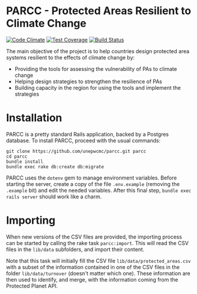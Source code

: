 PARCC - Protected Areas Resilient to Climate Change
===========================

[![Code Climate](https://codeclimate.com/github/unepwcmc/parcc/badges/gpa.svg)](https://codeclimate.com/github/unepwcmc/parcc)
[![Test Coverage](https://codeclimate.com/github/unepwcmc/parcc/badges/coverage.svg)](https://codeclimate.com/github/unepwcmc/parcc/coverage)
[![Build Status](https://travis-ci.org/unepwcmc/parcc.svg?branch=master)](https://travis-ci.org/unepwcmc/parcc)

The main objective of the project is to help countries design protected area
systems resilient to the effects of climate change by:

* Providing the tools for assessing the vulnerability of PAs to climate change
* Helping design strategies to strengthen the resilience of PAs
* Building capacity in the region for using the tools and implement the strategies

# Installation

PARCC is a pretty standard Rails application, backed by a Postgres database. To install PARCC, proceed with the usual commands:
```
git clone https://github.com/unepwcmc/parcc.git parcc
cd parcc
bundle install
bundle exec rake db:create db:migrate
```

PARCC uses the `dotenv` gem to manage environment variables. Before starting the server, create a copy of the file `.env.example` (removing the `.example` bit) and edit the needed variables. After this final step, `bundle exec rails server` should work like a charm.

# Importing

When new versions of the CSV files are provided, the importing process can be started by calling the rake task `parcc:import`. This will read the CSV files in the `lib/data` subfolders, and import their content.

Note that this task will initially fill the CSV file `lib/data/protected_areas.csv` with a subset of the information contained in one of the CSV files in the folder `lib/data/turnover` (doesn't matter which one). These information are then used to identify, and merge, with the information coming from the Protected Planet API.
